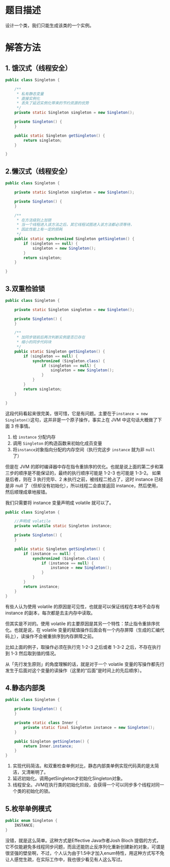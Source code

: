 # 题目描述

设计一个类，我们只能生成该类的一个实例。

# 解答方法

## 1. 饿汉式（线程安全）

```java
public class Singleton {

    /**
     * 私有静态变量
     * 直接实例化
     * 丢失了延迟实例化带来的节约资源的优势
     */
    private static Singleton singleton = new Singleton();

    private Singleton() {
    }

    public static Singleton getSingleton() {
        return singleton;
    }

}
```

## 2.懒汉式（线程安全）

```java
public class Singleton {

    private static Singleton singleton = new Singleton();

    private Singleton() {
    }

    /**
     * 在方法级别上加锁
     * 当一个线程进入该方法之后，其它线程试图进入该方法都必须等待，
     * 因此性能上有一定的损耗
     */
    public static synchronized Singleton getSingleton() {
        if (singleton == null) {
            singleton = new Singleton();
        }
        return singleton;
    }

}
```

## 3.双重检验锁

```java
public class Singleton {

    private static Singleton singleton = new Singleton();

    private Singleton() {
    }

    /**
     * 加同步锁前后两次判断实例是否已存在
     * 缩小的同步代码块
     */
    public static Singleton getSingleton() {
        if (singleton == null) {
            synchronized (Singleton.class) {
                if (singleton == null) {
                    singleton = new Singleton();
                }
            }
        }
        return singleton;
    }

}
```

这段代码看起来很完美，很可惜，它是有问题。主要在于`instance = new Singleton()`这句，这并非是一个原子操作，事实上在 JVM 中这句话大概做了下面 3 件事情。

1. 给 `instance` 分配内存
2. 调用 `Singleton` 的构造函数来初始化成员变量
3. 将`instance`对象指向分配的内存空间（执行完这步 `instance` 就为非 `null` 了）

但是在 JVM 的即时编译器中存在指令重排序的优化。也就是说上面的第二步和第三步的顺序是不能保证的，最终的执行顺序可能是 1-2-3 也可能是 1-3-2。
如果是后者，则在 3 执行完毕、2 未执行之前，被线程二抢占了，这时 instance 已经是非 null 了（但却没有初始化），所以线程二会直接返回 instance，然后使用，然后顺理成章地报错。

我们只需要将 instance 变量声明成 volatile 就可以了。

```java
public class Singleton {

    //声明成 volatile
    private volatile static Singleton instance; 

    private Singleton() {
    }

    public static Singleton getSingleton() {
        if (instance == null) {
            synchronized (Singleton.class) {
                if (instance == null) {
                    instance = new Singleton();
                }
            }
        }
        return instance;
    }
}
```

有些人认为使用 volatile 的原因是可见性，也就是可以保证线程在本地不会存有 instance 的副本，每次都是去主内存中读取。

但其实是不对的。使用 volatile 的主要原因是其另一个特性：禁止指令重排序优化。也就是说，在 volatile 变量的赋值操作后面会有一个内存屏障（生成的汇编代码上），读操作不会被重排序到内存屏障之前。

比如上面的例子，取操作必须在执行完 1-2-3 之后或者 1-3-2 之后，不存在执行到 1-3 然后取到值的情况。

从「先行发生原则」的角度理解的话，就是对于一个 volatile 变量的写操作都先行发生于后面对这个变量的读操作（这里的“后面”是时间上的先后顺序）。


## 4.静态内部类

```java
public class Singleton {

    private Singleton() {
    }

    private static class Inner {
        private static final Singleton instance = new Singleton();
    }

    public Singleton getSingleton() {
        return Inner.instance;
    }
}
```

1. 实现代码简洁。和双重检查单例对比，静态内部类单例实现代码真的是太简洁，又清晰明了。
2. 延迟初始化。调用getSingleton才初始化Singleton对象。
3. 线程安全。JVM在执行类的初始化阶段，会获得一个可以同步多个线程对同一个类的初始化的锁。

## 5.枚举单例模式

```java
public enum Singleton {
    INSTANCE;
}
```

没错，就是这么简单。这种方式是Effective Java作者Josh Bloch 提倡的方式，它不仅能避免多线程同步问题，而且还能防止反序列化重新创建新的对象，可谓是很坚强的壁垒啊，不过，个人认为由于1.5中才加入enum特性，用这种方式写不免让人感觉生疏，在实际工作中，我也很少看见有人这么写过。


